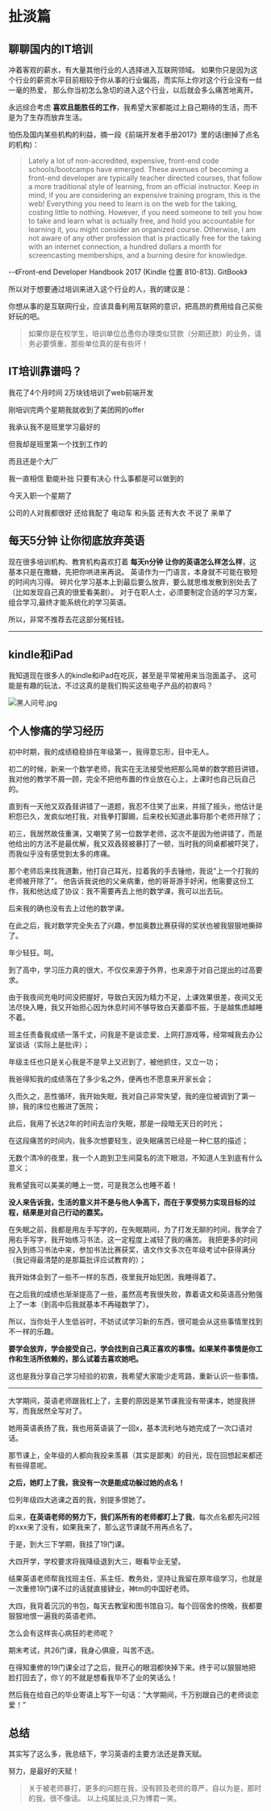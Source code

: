 # 扯淡篇

## 聊聊国内的IT培训


冲着客观的薪水，有大量其他行业的人选择进入互联网领域。
如果你只是因为这个行业的薪资水平目前相较于你从事的行业偏高，而实际上你对这个行业没有一丝一毫的热爱，
那么你当初怎么急切的进入这个行业，以后就会多么痛苦地离开。

永远综合考虑 **喜欢且能胜任的工作**，我希望大家都能过上自己期待的生活，而不是为了生存而放弃生活。

怕伤及国内某些机构的利益，摘一段《前端开发者手册2017》里的话(删掉了点名的机构)：
>Lately a lot of non-accredited, expensive, front-end code schools/bootcamps have emerged.
 These avenues of becoming a front-end developer are typically teacher directed courses, that follow a more traditional style of learning, from an official instructor.
 Keep in mind, if you are considering an expensive training program, this is the web! 
 Everything you need to learn is on the web for the taking, costing little to nothing. 
 However, if you need someone to tell you how to take and learn what is actually free, and hold you accountable for learning it, you might consider an organized course. 
 Otherwise, I am not aware of any other profession that is practically free for the taking with an internet connection, a hundred dollars a month for screencasting memberships, and a burning desire for knowledge.
                                                                         
 --《Front-end Developer Handbook 2017 (Kindle 位置 810-813). GitBook》
 
 所以对于想要通过培训来进入这个行业的人，我的建议是：
 
 你想从事的是互联网行业，应该具备利用互联网的意识，把高昂的费用给自己买些好玩的吧。
 >如果你是在校学生，培训单位怂恿你办理类似贷款（分期还款）的业务，请务必要慎重，那些单位真的是有些坏！
 
## IT培训靠谱吗？

我花了4个月时间 2万块钱培训了web前端开发

刚培训完两个星期我就收到了美团网的offer
  
我承认我不是班里学习最好的
   
但我却是班里第一个找到工作的 
    
而且还是个大厂
 
我一直相信 勤能补拙 只要有决心 什么事都是可以做到的

今天入职一个星期了

公司的人对我都很好  还给我配了 电动车 和头盔 还有大衣   不说了  来单了

## 每天5分钟 让你彻底放弃英语

现在很多培训机构、教育机构喜欢打着 **每天n分钟 让你的英语怎么样怎么样**，这基本只是在撒糖，先把你哄进来再说。
英语作为一门语言，本身就不可能在极短的时间内习得。
碎片化学习基本上到最后要么放弃，要么就思维发散到别处去了（比如发现自己真的很爱看美剧）。
对于在职人士，必须要制定合适的学习方案，组合学习,最终才能系统化的学习英语。

所以，非常不推荐去花这部分冤枉钱。
 
---

## kindle和iPad
我知道现在很多人的kindle和iPad在吃灰，甚至是平常被用来当泡面盖子。
这可能是有趣的玩法，不过这真的是我们购买这些电子产品的初衷吗？

![黑人问号.jpg](../assets/黑人问号.jpg)


## 个人惨痛的学习经历

初中时期，我的成绩稳稳排在年级第一，我得意忘形，目中无人。

初二的时候，新来一个数学老师，我实在无法接受他把那么简单的数学题目讲错，我对他的教学不屑一顾，完全不把他布置的作业放在心上，上课时也自己玩自己的。
    
直到有一天他又双叒叕讲错了一道题，我忍不住笑了出来，并摇了摇头，他估计是积怨已久，发疯似地打我，对我拳打脚踢，后来校长知道此事将那个老师开除了；

初三，我居然故伎重演，又嘲笑了另一位数学老师，这次不是因为他讲错了，而是他给出的方法不是最优解，我又双叒叕被暴打了一顿，当时我的同桌都被吓哭了，而我似乎没有感觉到太多的疼痛。

那个老师后来找我道歉，他打自己耳光，拉着我的手去锤他，我说"上一个打我的老师被开除了"，
他告诉我说他的父亲病重，他的哥哥游手好闲，他需要这份工作，我和他达成了协议：我不需要再去上他的数学课，我可以出去玩。

后来我的确也没有去上过他的数学课。
    
在此之后，我对数学完全失去了兴趣，参加奥数比赛获得的奖状也被我狠狠地撕碎了。

年少轻狂。呵。


到了高中，学习压力真的很大，不仅仅来源于外界，也来源于对自己提出的过高要求。
    
由于我夜间充电时间没把握好，导致白天因为精力不足，上课效果很差，夜间又无法尽快入睡，我又开始担心因为休息时间不够导致白天萎靡不振，于是越焦虑越睡不着。

班主任责备我成绩一落千丈，问我是不是谈恋爱、上网打游戏等，经常喊我去办公室谈话（实际上是批评）；

年级主任也只是关心我是不是早上又迟到了，被他抓住，又立一功；

我爸得知我的成绩落在了多少名之外，便再也不愿意来开家长会；

久而久之，恶性循环，我开始失眠，我对自己非常失望，我的座位被调到了第一排，我的床位也搬进了医院；

此后，我用了长达2年的时间去治疗失眠，那是一段暗无天日的时光；

在这段痛苦的时间内，我多次想要轻生，说失眠痛苦已经是一种仁慈的描述；

无数个清冷的夜里，我一个人跑到卫生间莫名的流下眼泪，不知道人生到底有什么意义；

我希望我可以美美的睡上一觉，可是我怎么也睡不着！
    
**没人来告诉我，生活的意义并不是与他人争高下，而在于享受努力实现目标的过程，结果是对自己行动的嘉奖。**
    
在失眠之前，我都是用左手写字的，在失眠期间，为了打发无聊的时间，我学会了用右手写字，我开始练习书法，这一定程度上减轻了我的痛苦。
我把更多的时间投入到练习书法中来，参加书法比赛获奖，语文作文多次在年级考试中获得满分（我记得最清楚的是那篇批评应试教育的）；

我开始体会到了一些不一样的东西，夜里我开始犯困，我睡得着了。

在之后我的成绩也渐渐提高了一些，虽然高考我很失败，靠着语文和英语高分勉强上了一本（到高中后我就基本不再碰数学了）。

所以，当你处于人生低谷时，不妨试试学习新的东西，很可能会从这些事情里找到不一样的乐趣。

**要学会放弃，学会接受自己，学会找到自己真正喜欢的事情。如果某件事情是你工作和生活所依赖的，那么试着去喜欢她吧。**

这也是我分享自己学习经验的初衷，我希望大家能少走弯路，重新认识一些事情。

---

大学期间，英语老师跟我杠上了，主要的原因是某节课我没有带课本，她提我拼写，而我居然全写对了。

她用英语表扬了我，我也用英语装了一回x，基本流利地与她完成了一次口语对话。

那节课上，全年级的人都向我投来羡慕（其实是鄙夷）的目光，现在回想起来都还有些得意呢。

**之后，她盯上了我，我没有一次是能成功躲过她的点名！**

位列年级四大逃课之首的我，别提多恨她了。

后来，**在英语老师的努力下，我们系所有的老师都盯上了我**，每次点名都先问2班的xxx来了没有，如果我来了，那么这节课就不用再点名了。

于是，到大三下学期，我挂了19门课。

大四开学，学校要求将我降级退到大三，眼看毕业无望。

结果英语老师帮我找班主任、系主任、教务处，坚持让我留在原年级学习，也就是一次重修19门课不过的话就直接肄业，神tm的中国好老师。

大四，我背着沉沉的书包，每天去教室和图书馆自习。每个回宿舍的傍晚，我都要狠狠地恨一遍我的英语老师。

怎么会有这样丧心病狂的老师呢？

期末考试，共26门课，我身心俱疲，叫苦不迭。

在得知重修的19门课全过了之后，我开心的眼泪都快掉下来。终于可以狠狠地把脸打回去了，你丫的不就是想看我毕不了业的笑话么！

然后我在给自己的毕业寄语上写下一句话：“大学期间，千万别跟自己的老师谈恋爱！”

## 总结

其实写了这么多，我总结下，学习英语的主要方法还是靠天赋。

努力，是最好的天赋！

>关于被老师暴打，更多的问题在我，没有顾及老师的尊严，自以为是，那时的我，很不像话。 
以上纯属扯淡,只为博君一笑。


